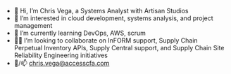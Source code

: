 - 👋 Hi, I’m Chris Vega, a Systems Analyst with Artisan Studios
- 👀 I’m interested in cloud development, systems analysis, and project management
- 🌱 I’m currently learning DevOps, AWS, scrum
- 🤝🏽 I’m looking to collaborate on InFORM support, Supply Chain Perpetual Inventory APIs, Supply Central support, and Supply Chain Site Reliability Engineering initiatives
- 💬/📫 chris.vega@accesscfa.com

<!---
cvega-artisan/cvega-artisan is a ✨ special ✨ repository because its `README.md` (this file) appears on your GitHub profile.
You can click the Preview link to take a look at your changes.
--->
